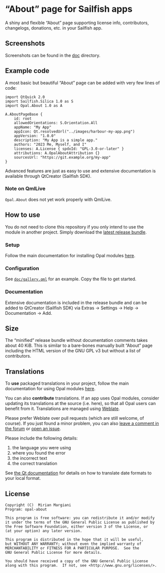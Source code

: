 <!--
SPDX-FileCopyrightText: 2020-2024 Mirian Margiani
SPDX-License-Identifier: GFDL-1.3-or-later
-->

# “About” page for Sailfish apps

A shiny and flexible “About” page supporting license info, contributors,
changelogs, donations, etc. in your Sailfish app.

## Screenshots

Screenshots can be found in the [doc](doc/) directory.

## Example code

A most basic but beautiful “About” page can be added with very few lines of
code:

```{qml}
import QtQuick 2.0
import Sailfish.Silica 1.0 as S
import Opal.About 1.0 as A

A.AboutPageBase {
    id: root
    allowedOrientations: S.Orientation.All
    appName: "My App"
    appIcon: Qt.resolvedUrl("../images/harbour-my-app.png")
    appVersion: "1.0.0"
    description: "My App is a simple app."
    authors: "2023 Me, Myself, and I"
    licenses: A.License { spdxId: "GPL-3.0-or-later" }
    attributions: A.OpalAboutAttribution {}
    sourcesUrl: "https://git.example.org/my-app"
}
```

Advanced features are just as easy to use and extensive documentation is
available through QtCreator (Sailfish SDK).

### Note on QmlLive

`Opal.About` does not yet work properly with QmlLive.

## How to use

You do not need to clone this repository if you only intend to use the module in
another project. Simply download the
[latest release bundle](https://github.com/Pretty-SFOS/opal-about/releases/latest).

### Setup

Follow the main documentation for installing Opal modules
[here](https://github.com/Pretty-SFOS/opal/blob/main/README.md#using-opal).

### Configuration

See [`doc/gallery.qml`](doc/gallery.qml) for an example. Copy the file to get
started.

### Documentation

Extensive documentation is included in the release bundle and can be added to
QtCreator (Sailfish SDK) via Extras → Settings → Help → Documentation → Add.

## Size

The “minified” release bundle without documentation comments takes about 40 KiB.
This is similar to a bare-bones manually built “About” page including the HTML
version of the GNU GPL v3 but without a list of contributors.

## Translations

To **use** packaged translations in your project, follow the main documentation for
using Opal modules [here](https://github.com/Pretty-SFOS/opal#using-opal).

You can also **contribute** translations. If an app uses Opal modules, consider
updating its translations at the source (i.e. here), so that all Opal users can
benefit from it. Translations are managed using
[Weblate](https://hosted.weblate.org/projects/opal).

Please prefer Weblate over pull requests (which are still welcome, of course).
If you just found a minor problem, you can also
[leave a comment in the forum](https://forum.sailfishos.org/t/opal-qml-components-for-app-development/15801)
or [open an issue](https://github.com/Pretty-SFOS/opal/issues/new).

Please include the following details:

1. the language you were using
2. where you found the error
3. the incorrect text
4. the correct translation

See [the Qt documentation](https://doc.qt.io/qt-5/qml-qtqml-date.html#details) for
details on how to translate date formats to your local format.

## License

    Copyright (C)  Mirian Margiani
    Program: opal-about

    This program is free software: you can redistribute it and/or modify
    it under the terms of the GNU General Public License as published by
    the Free Software Foundation, either version 3 of the License, or
    (at your option) any later version.

    This program is distributed in the hope that it will be useful,
    but WITHOUT ANY WARRANTY; without even the implied warranty of
    MERCHANTABILITY or FITNESS FOR A PARTICULAR PURPOSE.  See the
    GNU General Public License for more details.

    You should have received a copy of the GNU General Public License
    along with this program.  If not, see <http://www.gnu.org/licenses/>.
